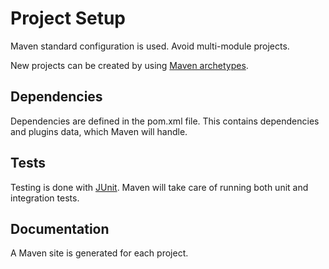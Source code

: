 # Project Setup

Maven standard configuration is used. Avoid multi-module projects.

New projects can be created by using [Maven archetypes][maven_archetypes].

## Dependencies

Dependencies are defined in the pom.xml file. This contains dependencies and plugins data, which Maven will handle.

## Tests

Testing is done with [JUnit][junit]. Maven will take care of running both unit and integration tests.

## Documentation

A Maven site is generated for each project.

[maven_archetypes]: ./templates.md

[junit]: https://junit.org/
